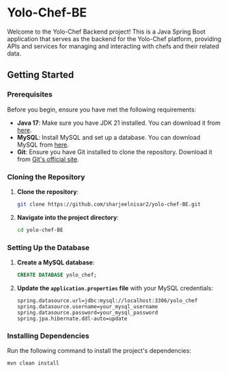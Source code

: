 # Yolo-Chef-BE

Welcome to the Yolo-Chef Backend project! This is a Java Spring Boot application that serves as the backend for the Yolo-Chef platform, providing APIs and services for managing and interacting with chefs and their related data.

## Getting Started

### Prerequisites

Before you begin, ensure you have met the following requirements:

- **Java 17**: Make sure you have JDK 21 installed. You can download it from [here](https://www.oracle.com/pk/java/technologies/downloads/#java21).
- **MySQL**: Install MySQL and set up a database. You can download MySQL from [here](https://dev.mysql.com/downloads/workbench/).
- **Git**: Ensure you have Git installed to clone the repository. Download it from [Git's official site](https://git-scm.com/downloads/).

### Cloning the Repository

1. **Clone the repository**:

    ```bash
    git clone https://github.com/sharjeelnisar2/yolo-chef-BE.git
    ```

2. **Navigate into the project directory**:

    ```bash
    cd yolo-chef-BE
    ```

### Setting Up the Database

1. **Create a MySQL database**:

    ```sql
    CREATE DATABASE yolo_chef;
    ```

2. **Update the `application.properties` file** with your MySQL credentials:

    ```properties
    spring.datasource.url=jdbc:mysql://localhost:3306/yolo_chef
    spring.datasource.username=your_mysql_username
    spring.datasource.password=your_mysql_password
    spring.jpa.hibernate.ddl-auto=update
    ```

### Installing Dependencies

Run the following command to install the project's dependencies:

```bash
mvn clean install
